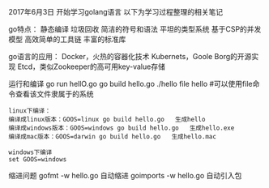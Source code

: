 2017年6月3日  开始学习golang语言
以下为学习过程整理的相关笔记

go特点：
    静态编译
    垃圾回收
    简洁的符号和语法
    平坦的类型系统
    基于CSP的并发模型
    高效简单的工具链
    丰富的标准库

go语言的应用：
    Docker，火热的容器化技术
    Kubernets，Goole Borg的开源实现
    Etcd，类似Zookeeper的高可用key-value存储

运行和编译
    go run hellO.go
    go build hello.go
    ./hello
    file hello #可以使用file命令查看该文件隶属于的系统

    linux下编译：
    编译成linux版本：GOOS=linux go build hello.go   生成hello
    编译成windows版本：GOOS=windows go build hello.go   生成hello.exe
    编译成mac版本：GOOS=darwin go build hello.go   生成hello.mac

    windows下编译
    set GOOS=windows

缩进问题
    gofmt -w hello.go   自动缩进
    goimports -w hello.go  自动引入包



